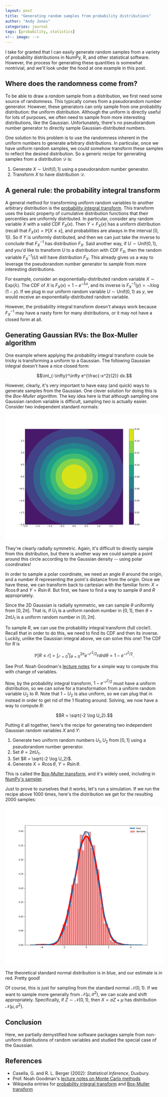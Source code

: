 ```yaml
---
layout: post
title: "Generating random samples from probability distributions"
author: "Andy Jones"
categories: journal
tags: [probability, statistics]
<!-- image: -->
---
```



I take for granted that I can easily generate random samples from a variety of probability distributions in NumPy, R, and other statistical software. However, the process for generating these quantities is somewhat nontrivial, and we'll look under the hood at one example in this post.

## Where does the randomness come from?

To be able to draw a *random* sample from a distribution, we first need some source of randomness. This typically comes from a pseudorandom number generator. However, these generators can only sample from one probability distribution: the uniform distribution. Although the uniform is directly useful for lots of purposes, we often need to sample from more interesting distributions, like the Gaussian. Unfortunately, there's no pseudorandom number generator to directly sample Gaussian-distributed numbers.

One solution to this problem is to use the randomness inherent in the uniform numbers to generate arbitrary distributions. In particular, once we have uniform random samples, we could somehow transform these samples to reflect the desired distribution. So a generic recipe for generating samples from a distribution $\mathcal{D}$ is:

1. Generate $X \sim \text{Unif}(0, 1)$ using a pseudorandom number generator.
2. Transform $X$ to have distribution $\mathcal{D}$.

## A general rule: the probability integral transform

A general method for transforming uniform random variables to another arbitrary distribution is the [probability integral transform](https://www.wikiwand.com/en/Probability_integral_transform). This transform uses the basic property of cumulative distribution functions that their percentiles are uniformly distributed. In particular, consider any random variable $X$ with a valid CDF $F_X(x)$. Then $Y = F_X(x)$ has a uniform distribution (recall that $F_X(x) = \mathbb{P}[X \leq x]$, and probabilities are always in the interval $[0, 1]$). So if $Y$ is uniformly distributed, and then we can just take the inverse to conclude that $F_X^{-1}$ has distribution $F_X$. Said another way, if $U \sim \text{Unif}(0, 1)$, and you'd like to transform $U$ to a distribution with CDF $F_X$, then the random variable $F_X^{-1}(U)$ will have distribution $F_X$. This already gives us a way to leverage the pseudorandom number generator to sample from more interesting distributions.

For example, consider an exponentially-distributed random variable $X \sim \text{Exp}(\lambda)$. The CDF of $X$ is $F_X(x) = 1 - e^{-\lambda x}$, and its inverse is $F_X^{-1}(y) = -\lambda \log(1 - y)$. If we plug in our uniform random variable $U \sim \text{Unif}(0, 1)$ as $y$, we would receive an exponentially-distributed random variable.

However, the probability integral transform doesn't always work because $F_X^{-1}$ may have a nasty form for many distributions, or it may not have a closed form at all.

## Generating Gaussian RVs: the Box-Muller algorithm

One example where applying the probability integral transform coule be tricky is transforming a uniform to a Gaussian. The following Gaussian integral doesn't have a nice closed form:

$$\int_{-\infty}^\infty e^{\frac{-x^2}{2}} dx.$$

However, clearly, it's very important to have easy (and quick) ways to generate samples from the Gaussian. One clever solution for doing this is the _Box-Muller algorithm_. The key idea here is that although sampling one Gaussian random variable is difficult, sampling *two* is actually easier. Consider two independent standard normals:

![2D isotropic Gaussian](/assets/2d_gaussian.png)

They're clearly radially symmetric. Again, it's difficult to directly sample from this distribution, but there is another way we could sample a point around this circle according to the Gaussian density -- using polar coordinates! 

In order to sample a polar coordinate, we need an angle $\theta$ around the origin, and a number $R$ representing the point's distance from the origin. Once we have these, we can transform back to cartesian with the familiar form: $X = R\cos \theta$ and $Y = R\sin \theta$. But first, we have to find a way to sample $\theta$ and $R$ appropriately.

Since the 2D Gaussian is radially symmetric, we can sample $\theta$ uniformly from $[0, 2\pi]$. That is, if $U_1$ is a uniform random number in $[0, 1]$, then $\theta = 2\pi U_1$ is a uniform random number in $[0, 2\pi]$. 

To sample $R$, we can use the probability integral transform (full circle!). Recall that in order to do this, we need to find its CDF and then its inverse. Luckily, unlike the Gaussian integral above, we can solve this one! The CDF for $R$ is 

$$\mathbb{P}[R \leq r] = \int_{r' = 0}^r \int_{\theta = 0}^{2\pi} e^{-r'^2/2} rdrd\theta = 1 - e^{-r^2 / 2}.$$

See Prof. Noah Goodman's [lecture notes](https://www.math.nyu.edu/faculty/goodman/teaching/MonteCarlo2005/notes/GaussianSampling.pdf) for a simple way to compute this with change of variables.

Now, by the probability integral transform, $1 - e^{-r^2 / 2}$ must have a uniform distribution, so we can solve for a transformation from a uniform random variable $U_2$ to $R$. Note that $1 - U_2$ is also uniform, so we can plug that in instead in order to get rid of the $1$ floating around. Solving, we now have a way to compute $R$:

$$R = \sqrt{-2 \log U_2}.$$

Putting it all together, here's the recipe for generating two independent Gaussian random variables $X$ and $Y$:

1. Generate two uniform random numbers $U_1, U_2$ from $[0, 1]$ using a pseudorandom number generator.
2. Set $\theta = 2 \pi U_1$.
3. Set $R = \sqrt{-2 \log U_2}$.
4. Generate $X = R \cos \theta$, $Y = R \sin \theta$.

This is called the [Box-Muller transform](https://www.wikiwand.com/en/Box%E2%80%93Muller_transform), and it's widely used, including in [NumPy's sampler](https://github.com/numpy/numpy/blob/2afa142ae6ee121f6c75f28403526e35473ee6d5/numpy/random/mtrand/randomkit.c#L619).

Just to prove to ourselves that it works, let's run a simulation. If we run the recipe above 1000 times, here's the distribution we get for the resulting 2000 samples:

![Gauss dist](/assets/distribution.png)

The theoretical standard normal distribution is in blue, and our estimate is in red. Pretty good!

Of course, this is just for sampling from the standard normal $\mathcal{N}(0, 1)$. If we want to sample more generally from $\mathcal{N}(\mu, \sigma^2)$, we can scale and shift appropriately. Specifically, if $Z \sim \mathcal{N}(0, 1)$, then $X = \sigma Z + \mu$ has distribution $\mathcal{N}(\mu, \sigma^2)$.

## Conclusion

Here, we partially demystified how software packages sample from non-uniform distributions of random variables and studied the special case of the Gaussian.

## References

- Casella, G. and R. L. Berger (2002): *Statistical Inference*, Duxbury.
- Prof. Noah Goodman's [lecture notes on Monte Carlo methods](https://www.math.nyu.edu/faculty/goodman/teaching/MonteCarlo2005/notes/GaussianSampling.pdf)
- Wikipedia entries for [probability integral transform](https://www.wikiwand.com/en/Probability_integral_transform) and [Box-Muller transform](https://www.wikiwand.com/en/Box%E2%80%93Muller_transform)

